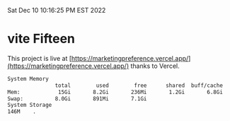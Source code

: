Sat Dec 10 10:16:25 PM EST 2022

# vite Fifteen


This project is live at [https://marketingpreference.vercel.app/](https://marketingpreference.vercel.app/) thanks to Vercel.

```bash
System Memory
               total        used        free      shared  buff/cache   available
Mem:            15Gi       8.2Gi       236Mi       1.2Gi       6.8Gi       5.5Gi
Swap:          8.0Gi       891Mi       7.1Gi
System Storage
146M	.
